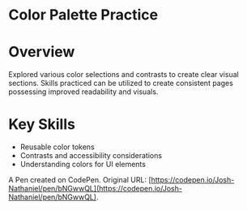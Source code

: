 # Color Palette Practice

# Overview
Explored various color selections and contrasts to create clear visual sections. Skills practiced can be utilized to create consistent pages possessing improved readability and visuals.

# Key Skills
- Reusable color tokens
- Contrasts and accessibility considerations
- Understanding colors for UI elements

A Pen created on CodePen.
Original URL: [https://codepen.io/Josh-Nathaniel/pen/bNGwwQL](https://codepen.io/Josh-Nathaniel/pen/bNGwwQL).
